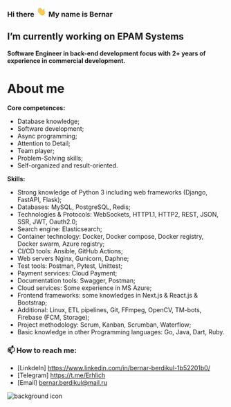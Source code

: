### Hi there <img src="https://raw.githubusercontent.com/MrAnyx/MrAnyx/master/assets/hand.gif" width="25px" /> My name is Bernar
## I’m currently working on EPAM Systems

**Software Engineer in back-end development focus with 2+ years of experience in commercial development.**

# About me

**Core competences:**
* Database knowledge;
* Software development;
* Async programming;
* Attention to Detail;
* Team player;
* Problem-Solving skills;
* Self-organized and result-oriented.

**Skills:**
* Strong knowledge of Python 3 including web frameworks (Django, FastAPI, Flask);
* Databases: MySQL, PostgreSQL, Redis;
* Technologies & Protocols: WebSockets, HTTP1.1, HTTP2, REST, JSON, SSR, JWT, Oauth2.0;
* Search engine: Elasticsearch;
* Container technology: Docker, Docker compose, Docker registry, Docker swarm, Azure registry;
* CI/CD tools: Ansible, GitHub Actions;
* Web servers Nginx, Gunicorn, Daphne;
* Test tools: Postman, Pytest, Unittest;
* Payment services: Cloud Payment;
* Documentation tools: Swagger, Postman;
* Cloud services: Some experience in MS Azure;
* Frontend frameworks: some knowledges in Next.js & React.js & Bootstrap;
* Additional: Linux, ETL pipelines, Git, FFmpeg, OpenCV, TM-bots, Firebase (FCM, Storage);
* Project methodology: Scrum, Kanban, Scrumban, Waterflow;
* Basic knowledge in other Programming languages: Go, Java, Dart, Ruby.


### 📫 How to reach me:
* [LinkdeIn] https://www.linkedin.com/in/bernar-berdikul-1b52201b0/
* [Telegram] https://t.me/Erhlich
* [Email] bernar.berdikul@mail.ru

![background icon](https://anitube.neko.run/thumbnail/G73STijLxrPY.png)

<!--
**BernarBerdikul/BernarBerdikul** is a ✨ _special_ ✨ repository because its `README.md` (this file) appears on your GitHub profile.

Here are some ideas to get you started:

- 🔭 I’m currently working on ...
- 🌱 I’m currently learning ...
- 👯 I’m looking to collaborate on ...
- 🤔 I’m looking for help with ...
- 💬 Ask me about ...
- 📫 How to reach me: ...
- 😄 Pronouns: ...
- ⚡ Fun fact: ...
-->
